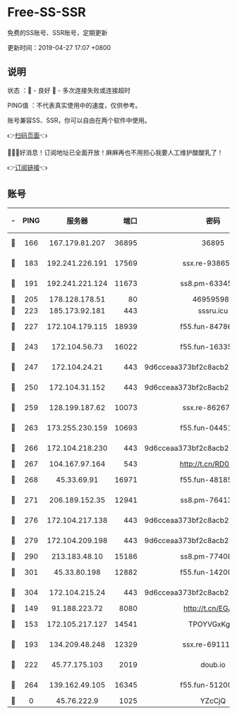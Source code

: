 # Free-SS-SSR

免费的SS账号、SSR账号，定期更新

更新时间：2019-04-27 17:07 +0800

## 说明

状态     ：🙂 - 良好 🙁 - 多次连接失败或连接超时

PING值   ：不代表真实使用中的速度，仅供参考。

账号兼容SS、SSR，你可以自由在两个软件中使用。

👉[扫码页面](https://liesauer.github.io/Free-SS-SSR/)👈

🎉🎉🎉好消息！订阅地址已全面开放！麻麻再也不用担心我要人工维护酸酸乳了！

👉[订阅链接](https://www.liesauer.net/yogurt/subscribe?ACCESS_TOKEN=DAYxR3mMaZAsaqUb)👈

## 账号

|-|PING|服务器|端口|密码|加密方式|区域|
|:----:|:----:|:-----:|-----:|:----:|:----:|:----:|
|🙂|166|167.179.81.207|36895|36895|aes-256-cfb|JP|
|🙂|183|192.241.226.191|17569|ssx.re-93865244|aes-256-cfb|US|
|🙂|191|192.241.221.124|11673|ss8.pm-63345432|aes-256-cfb|US|
|🙂|205|178.128.178.51|80|469595985|chacha20|US|
|🙂|223|185.173.92.181|443|sssru.icu|rc4-md5|RU|
|🙂|227|172.104.179.115|18939|f55.fun-84786774|aes-256-cfb|SG|
|🙂|243|172.104.56.73|16022|f55.fun-16335586|aes-256-cfb|SG|
|🙂|247|172.104.24.21|443|9d6cceaa373bf2c8acb22e60b6a58be6|aes-256-cfb|US|
|🙂|250|172.104.31.152|443|9d6cceaa373bf2c8acb22e60b6a58be6|aes-256-cfb|US|
|🙂|259|128.199.187.62|10073|ssx.re-86267406|aes-256-cfb|SG|
|🙂|263|173.255.230.159|10693|f55.fun-04451373|aes-256-cfb|US|
|🙂|266|172.104.218.230|443|9d6cceaa373bf2c8acb22e60b6a58be6|aes-256-cfb|US|
|🙂|267|104.167.97.164|543|http://t.cn/RD0D7sx|rc4-md5|CA|
|🙂|268|45.33.69.91|16971|f55.fun-48185510|aes-256-cfb|US|
|🙂|271|206.189.152.35|12941|ss8.pm-76413871|aes-256-cfb|SG|
|🙂|276|172.104.217.138|443|9d6cceaa373bf2c8acb22e60b6a58be6|aes-256-cfb|US|
|🙂|279|172.104.209.198|443|9d6cceaa373bf2c8acb22e60b6a58be6|aes-256-cfb|US|
|🙂|290|213.183.48.10|15186|ss8.pm-77408215|rc4-md5|RU|
|🙂|301|45.33.80.198|12882|f55.fun-14200108|aes-256-cfb|US|
|🙂|304|172.104.215.24|443|9d6cceaa373bf2c8acb22e60b6a58be6|aes-256-cfb|US|
|🙂|149|91.188.223.72|8080|http://t.cn/EGJIyrl|rc4-md5|RU|
|🙂|153|172.105.217.127|14541|TPOYVGxKglpi|aes-256-cfb|JP|
|🙂|193|134.209.48.248|12329|ssx.re-69111768|aes-256-cfb|US|
|🙂|222|45.77.175.103|2019|doub.io|aes-128-ctr|SG|
|🙂|264|139.162.49.105|16345|f55.fun-51200650|aes-256-cfb|SG|
|🙁|0|45.76.222.9|1025|YZcCjQ|rc4-md5|JP|

